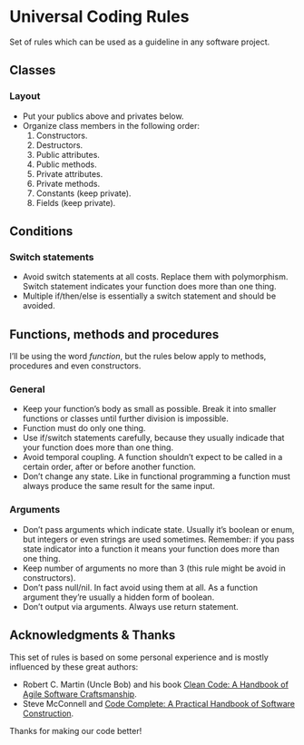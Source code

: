 # Universal Coding Rules
Set of rules which can be used as a guideline in any software project.

## Classes
### Layout
* Put your publics above and privates below.
* Organize class members in the following order:
  1. Constructors.
  2. Destructors.
  3. Public attributes.
  4. Public methods.
  5. Private attributes.
  6. Private methods.
  7. Constants (keep private).
  8. Fields (keep private).
  
## Conditions
### Switch statements
* Avoid switch statements at all costs. Replace them with polymorphism. Switch statement indicates your function does more than one thing.
* Multiple if/then/else is essentially a switch statement and should be avoided.

## Functions, methods and procedures
I’ll be using the word *function*, but the rules below apply to methods, procedures and even constructors.

### General
* Keep your function’s body as small as possible. Break it into smaller functions or classes until further division is impossible.
* Function must do only one thing.
* Use if/switch statements carefully, because they usually indicade that your function does more than one thing.
* Avoid temporal coupling. A function shouldn’t expect to be called in a certain order, after or before another function.
* Don’t change any state. Like in functional programming a function must always produce the same result for the same input.

### Arguments
* Don’t pass arguments which indicate state. Usually it’s boolean or enum, but integers or even strings are used sometimes. Remember: if you pass state indicator into a function it means your function does more than one thing.
* Keep number of arguments no more than 3 (this rule might be avoid in constructors).
* Don’t pass null/nil. In fact avoid using them at all. As a function argument they’re usually a hidden form of boolean.
* Don’t output via arguments. Always use return statement.

## Acknowledgments & Thanks

This set of rules is based on some personal experience and is mostly influenced by these great authors:
* Robert C. Martin (Uncle Bob) and his book [Clean Code: A Handbook of Agile Software Craftsmanship](https://www.amazon.com/Clean-Code-Handbook-Software-Craftsmanship/dp/0132350882).
* Steve McConnell and [Code Complete: A Practical Handbook of Software Construction](https://www.amazon.com/Code-Complete-Practical-Handbook-Construction/dp/0735619670/).

Thanks for making our code better!
